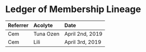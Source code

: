 # Ledger of Membership Lineage

| Referrer | Acolyte | Date |
| :--- | :--- | :--- |
| Cem | Tuna Ozen | April 2nd, 2019 |
| Cem | Lili | April 3rd, 2019 |



